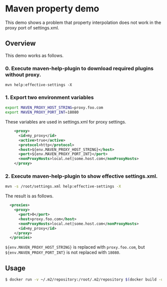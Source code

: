 # Maven property demo

This demo shows a problem that property interpolation does not work in the proxy port 
of settings.xml.

## Overview
This demo works as follows.

### 0. Execute maven-help-plugin to download required plugins without proxy.
```
mvn help:effective-settings -X
```

### 1. Export two environment variables
```bash
export MAVEN_PROXY_HOST_STRING=proxy.foo.com
export MAVEN_PROXY_PORT_INT=18080
```

These variables are used in settings.xml for proxy settings.

```xml
    <proxy>
      <id>my_proxy</id>
      <active>true</active>
      <protocol>http</protocol>
      <host>${env.MAVEN_PROXY_HOST_STRING}</host>
      <port>${env.MAVEN_PROXY_PORT_INT}</port>
      <nonProxyHosts>local.net|some.host.com</nonProxyHosts>
    </proxy>
```

### 2. Execute maven-help-plugin to show effective settings.xml.

```bash
mvn -s /root/settings.xml help:effective-settings -X
```

The result is as follows.

```xml
  <proxies>
    <proxy>
      <port>0</port>
      <host>proxy.foo.com</host>
      <nonProxyHosts>local.net|some.host.com</nonProxyHosts>
      <id>my_proxy</id>
    </proxy>
  </proxies>
```

`${env.MAVEN_PROXY_HOST_STRING}` is replaced with `proxy.foo.com`, 
but `${env.MAVEN_PROXY_PORT_INT}` is not replaced with `18080`.

## Usage
```bash
$ docker run -v ~/.m2/repository:/root/.m2/repository $(docker build -q .)
```
